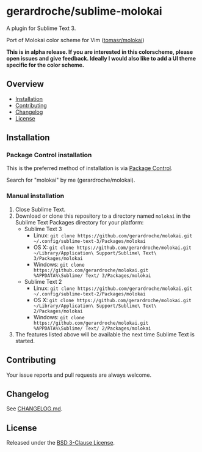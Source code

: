 # gerardroche/sublime-molokai

A plugin for Sublime Text 3.

Port of Molokai color scheme for Vim ([tomasr/molokai](https://github.com/tomasr/molokai))

**This is in alpha release. If you are interested in this colorscheme, please open issues and give feedback. Ideally I would also like to add a UI theme specific for the color scheme.**

## Overview

* [Installation](#installation)
* [Contributing](#contributing)
* [Changelog](#changelog)
* [License](#license)

## Installation

### Package Control installation

This is the preferred method of installation is via [Package Control](https://packagecontrol.io).

Search for "molokai" by me (gerardroche/molokai).

### Manual installation

1. Close Sublime Text.
2. Download or clone this repository to a directory named `molokai` in the Sublime Text Packages directory for your platform:
    * Sublime Text 3
        - Linux: `git clone https://github.com/gerardroche/molokai.git ~/.config/sublime-text-3/Packages/molokai`
        - OS X: `git clone https://github.com/gerardroche/molokai.git ~/Library/Application\ Support/Sublime\ Text\ 3/Packages/molokai`
        - Windows: `git clone https://github.com/gerardroche/molokai.git %APPDATA%\Sublime/ Text/ 3/Packages/molokai`
    * Sublime Text 2
        - Linux: `git clone https://github.com/gerardroche/molokai.git ~/.config/sublime-text-2/Packages/molokai`
        - OS X: `git clone https://github.com/gerardroche/molokai.git ~/Library/Application\ Support/Sublime\ Text\ 2/Packages/molokai`
        - Windows: `git clone https://github.com/gerardroche/molokai.git %APPDATA%\Sublime/ Text/ 2/Packages/molokai`
3. The features listed above will be available the next time Sublime Text is started.

## Contributing

Your issue reports and pull requests are always welcome.

## Changelog

See [CHANGELOG.md](CHANGELOG.md).

## License

Released under the [BSD 3-Clause License](LICENSE).

